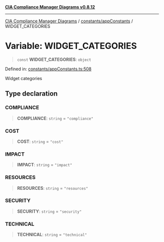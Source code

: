 [**CIA Compliance Manager Diagrams v0.8.12**](../../../README.md)

***

[CIA Compliance Manager Diagrams](../../../modules.md) / [constants/appConstants](../README.md) / WIDGET\_CATEGORIES

# Variable: WIDGET\_CATEGORIES

> `const` **WIDGET\_CATEGORIES**: `object`

Defined in: [constants/appConstants.ts:508](https://github.com/Hack23/cia-compliance-manager/blob/e7811142a771ec75716a7ce3a0d60f18cb91cd06/src/constants/appConstants.ts#L508)

Widget categories

## Type declaration

### COMPLIANCE

> **COMPLIANCE**: `string` = `"compliance"`

### COST

> **COST**: `string` = `"cost"`

### IMPACT

> **IMPACT**: `string` = `"impact"`

### RESOURCES

> **RESOURCES**: `string` = `"resources"`

### SECURITY

> **SECURITY**: `string` = `"security"`

### TECHNICAL

> **TECHNICAL**: `string` = `"technical"`
